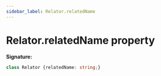 ```yaml
---
sidebar_label: Relator.relatedName
---
```

# Relator.relatedName property

**Signature:**

```typescript
class Relator {relatedName: string;}
```
